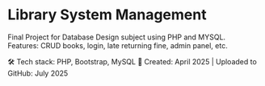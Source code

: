# Library System Management

Final Project for Database Design subject using PHP and MYSQL.  
Features: CRUD books, login, late returning fine, admin panel, etc.

🛠️ Tech stack: PHP, Bootstrap, MySQL
📅 Created: April 2025 | Uploaded to GitHub: July 2025
